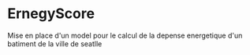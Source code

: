# ErnegyScore
Mise en place d'un model pour le calcul de la depense energetique d'un batiment de la ville de seatlle
